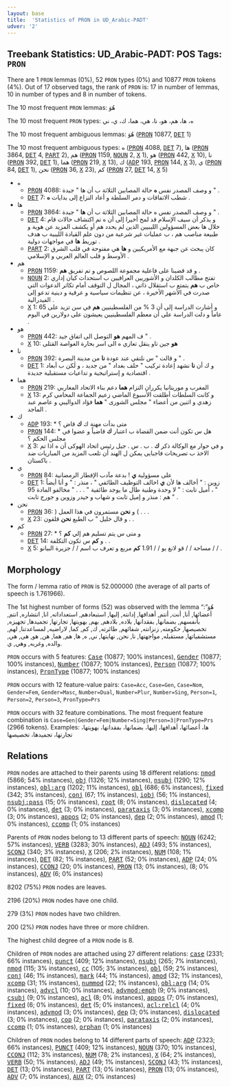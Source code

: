 ```yaml
---
layout: base
title:  'Statistics of PRON in UD_Arabic-PADT'
udver: '2'
---
```


## Treebank Statistics: UD_Arabic-PADT: POS Tags: `PRON`

There are 1 `PRON` lemmas (0%), 52 `PRON` types (0%) and 10877 `PRON` tokens (4%).
Out of 17 observed tags, the rank of `PRON` is: 17 in number of lemmas, 10 in number of types and 8 in number of tokens.

The 10 most frequent `PRON` lemmas: هُوَ

The 10 most frequent `PRON` types:  ه، ها، هم، هو، نا، هي، هما، ك، ي، ني

The 10 most frequent ambiguous lemmas: هُوَ (<tt><a href="ar_padt-pos-PRON.html">PRON</a></tt> 10877, <tt><a href="ar_padt-pos-DET.html">DET</a></tt> 1)

The 10 most frequent ambiguous types:  ه (<tt><a href="ar_padt-pos-PRON.html">PRON</a></tt> 4088, <tt><a href="ar_padt-pos-DET.html">DET</a></tt> 7), ها (<tt><a href="ar_padt-pos-PRON.html">PRON</a></tt> 3864, <tt><a href="ar_padt-pos-DET.html">DET</a></tt> 4, <tt><a href="ar_padt-pos-PART.html">PART</a></tt> 2), هم (<tt><a href="ar_padt-pos-PRON.html">PRON</a></tt> 1159, <tt><a href="ar_padt-pos-NOUN.html">NOUN</a></tt> 2, <tt><a href="ar_padt-pos-X.html">X</a></tt> 1), هو (<tt><a href="ar_padt-pos-PRON.html">PRON</a></tt> 442, <tt><a href="ar_padt-pos-X.html">X</a></tt> 10), نا (<tt><a href="ar_padt-pos-PRON.html">PRON</a></tt> 392, <tt><a href="ar_padt-pos-DET.html">DET</a></tt> 1), هما (<tt><a href="ar_padt-pos-PRON.html">PRON</a></tt> 219, <tt><a href="ar_padt-pos-X.html">X</a></tt> 13), ك (<tt><a href="ar_padt-pos-ADP.html">ADP</a></tt> 193, <tt><a href="ar_padt-pos-PRON.html">PRON</a></tt> 144, <tt><a href="ar_padt-pos-X.html">X</a></tt> 3), ي (<tt><a href="ar_padt-pos-PRON.html">PRON</a></tt> 84, <tt><a href="ar_padt-pos-DET.html">DET</a></tt> 1), نحن (<tt><a href="ar_padt-pos-PRON.html">PRON</a></tt> 36, <tt><a href="ar_padt-pos-X.html">X</a></tt> 23), كم (<tt><a href="ar_padt-pos-PRON.html">PRON</a></tt> 27, <tt><a href="ar_padt-pos-DET.html">DET</a></tt> 14, <tt><a href="ar_padt-pos-X.html">X</a></tt> 5)


* ه
  * <tt><a href="ar_padt-pos-PRON.html">PRON</a></tt> 4088: و وصف المصدر نفس <b>ه</b> حالة المصابين الثلاثة ب أن ها " جيدة " .
  * <tt><a href="ar_padt-pos-DET.html">DET</a></tt> 7: شطب الاتفاقات و دمر السلطة و أعاد النزاع إلى بدايات <b>ه</b> .
* ها
  * <tt><a href="ar_padt-pos-PRON.html">PRON</a></tt> 3864: و وصف المصدر نفس ه حالة المصابين الثلاثة ب أن <b>ها</b> " جيدة " .
  * <tt><a href="ar_padt-pos-DET.html">DET</a></tt> 4: و يذكر أن سيف الإسلام قد لمح أخيرا إلى أن ه تم اكتشاف حالات قام خلال ها بعض المسؤولين الليبيين الذين لم يحدد هم أو يكشف المزيد عن هوية و طبيعة مناصب هم ، ب عمليات غير شرعية من دون علم القيادة الليبية ب هدف توريط <b>ها</b> في مواجهات دولية .
  * <tt><a href="ar_padt-pos-PART.html">PART</a></tt> 2: كان يبحث عن جبهة مع الأمريكيين و <b>ها</b> هي مفتوحة في قلب الشرق الأوسط و قلب العالم العربي و الإسلامي .
* هم
  * <tt><a href="ar_padt-pos-PRON.html">PRON</a></tt> 1159: و قد قضينا على فاعلية مجموعة اللصوص و تم تفريق <b>هم</b> .
  * <tt><a href="ar_padt-pos-NOUN.html">NOUN</a></tt> 2: تفتح مطالب الكلدان و الأشوريين العراقيين ب استحداث كيان إداري خاص ب <b>هم</b> يتمتع ب استقلال ذاتي ، المجال ل التوقف أمام تكاثر الدعوات التي صدرت في الأشهر الأخيرة ، عن تنظيمات سياسية و عرقية و دينية تدعو إلى الفيدرالية .
  * <tt><a href="ar_padt-pos-X.html">X</a></tt> 1: و أشارت الدراسة إلى أن 3 % من الفلسطينيين <b>هم</b> في سن تزيد على 65 عاماً و دلت الدراسة على أن معظم الفلسطينيين يعيشون على دولارين في اليوم .
* هو
  * <tt><a href="ar_padt-pos-PRON.html">PRON</a></tt> 442: ف المهم <b>هو</b> التوصل الى اتفاق جيد " .
  * <tt><a href="ar_padt-pos-X.html">X</a></tt> 10: <b>هو</b> جين تاو ينقل تعازي ه الى اسر بحارة الغواصة القتلى
* نا
  * <tt><a href="ar_padt-pos-PRON.html">PRON</a></tt> 392: و قالت " س نلتقي عند عودة <b>نا</b> من مدينة البصرة " .
  * <tt><a href="ar_padt-pos-DET.html">DET</a></tt> 1: و ك أن <b>نا</b> نشهد إعادة تركيب " حلف بغداد " من جديد ، و لٰكن ب أبعاد اقتصادية و إستراتيجية و تداعيات مستقبلية جديدة .
* هما
  * <tt><a href="ar_padt-pos-PRON.html">PRON</a></tt> 219: المغرب و موريتانيا يكرران التزام <b>هما</b> دعم بناء الاتحاد المغاربي
  * <tt><a href="ar_padt-pos-X.html">X</a></tt> 13: و كانت السلطات أطلقت الأسبوع الماضي زعيم الجماعة المحامي كرم زهدي و اثنين من أعضاء " مجلس الشورى " <b>هما</b> فؤاد الدواليبي و عاصم عبد الماجد .
* ك
  * <tt><a href="ar_padt-pos-ADP.html">ADP</a></tt> 193: * متى بدأت مهنة ك <b>ك</b> قاض ؟
  * <tt><a href="ar_padt-pos-PRON.html">PRON</a></tt> 144: * هل س تكون أنت ضمن القضاة ب اعتبار <b>ك</b> قاضياً و عضوا في مجلس الحكم ؟
  * <tt><a href="ar_padt-pos-X.html">X</a></tt> 3: و في حوار مع الوكالة ذكر <b>ك</b> . ب . س . جيل رئيس اتحاد الهوكى أن ه اذا تم الاخذ ب تصريحات فاجبايى يمكن ل الهند أن تلعب المزيد من المباريات ضد باكستان .
* ي
  * <tt><a href="ar_padt-pos-PRON.html">PRON</a></tt> 84: على مسؤولية <b>ي</b> ! بدعة مآدب الإفطار الرمضانية
  * <tt><a href="ar_padt-pos-DET.html">DET</a></tt> 1: زوين : " أخالف ها لأن <b>ي</b> اخالف التوظيف الطائفي " ، منذر : " و أنا أيضاً " ، أميل تابت : " لا وحدة وطنية طال ما يوجد طائفية " . . . " مخالفو المادة 95 هم : منذر و إميل تابت و شهاب و حيدر وزوين و جورج تابت " .
* نحن
  * <tt><a href="ar_padt-pos-PRON.html">PRON</a></tt> 36: ) و <b>نحن</b> مستمرون في هذا العمل ( . . .
  * <tt><a href="ar_padt-pos-X.html">X</a></tt> 23: و قال خليل " ب الطبع <b>نحن</b> قلقون . .
* كم
  * <tt><a href="ar_padt-pos-PRON.html">PRON</a></tt> 27: * و متى س يتم تسليم هم إلي <b>كم</b> ؟
  * <tt><a href="ar_padt-pos-DET.html">DET</a></tt> 14: و <b>كم</b> س تكون التكلفة . .
  * <tt><a href="ar_padt-pos-X.html">X</a></tt> 5: مساحة / / قو لانغ يو / / 1.91 <b>كم</b> مربع و تعرف ب اسم / / جزيرة البيانو / / .

## Morphology

The form / lemma ratio of `PRON` is 52.000000 (the average of all parts of speech is 1.761966).

The 1st highest number of forms (52) was observed with the lemma “هُوَ”: أعضائها, أنا, أنت, أنتم, أهدافها, إدانته, إليها, استبعادهم, استعداداته, انا, انتشاره, انتم, بأنفسهم, بضمانها, بفقدانها, بلاده, بلادهم, بهم, بهويتها, تجارتها, تجميدها, تجهيزه, تخصيصها, حكومته, زنزانته, شفائهم, طائرته, ك, كم, كما, لاراضيه, لمساعدتنا, لهم, مستشفياتها, مستقبله, مواجهتها, نا, نحن, نهايتها, ني, ه, ها, هم, هما, هن, هو, هى, هي, والده, وغربه, وهي, ي.

`PRON` occurs with 5 features: <tt><a href="ar_padt-feat-Case.html">Case</a></tt> (10877; 100% instances), <tt><a href="ar_padt-feat-Gender.html">Gender</a></tt> (10877; 100% instances), <tt><a href="ar_padt-feat-Number.html">Number</a></tt> (10877; 100% instances), <tt><a href="ar_padt-feat-Person.html">Person</a></tt> (10877; 100% instances), <tt><a href="ar_padt-feat-PronType.html">PronType</a></tt> (10877; 100% instances)

`PRON` occurs with 12 feature-value pairs: `Case=Acc`, `Case=Gen`, `Case=Nom`, `Gender=Fem`, `Gender=Masc`, `Number=Dual`, `Number=Plur`, `Number=Sing`, `Person=1`, `Person=2`, `Person=3`, `PronType=Prs`

`PRON` occurs with 32 feature combinations.
The most frequent feature combination is `Case=Gen|Gender=Fem|Number=Sing|Person=3|PronType=Prs` (2966 tokens).
Examples: ها، أعضائها، أهدافها، إليها، بضمانها، بفقدانها، بهويتها، تجارتها، تجميدها، تخصيصها


## Relations

`PRON` nodes are attached to their parents using 18 different relations: <tt><a href="ar_padt-dep-nmod.html">nmod</a></tt> (5866; 54% instances), <tt><a href="ar_padt-dep-obj.html">obj</a></tt> (1326; 12% instances), <tt><a href="ar_padt-dep-nsubj.html">nsubj</a></tt> (1290; 12% instances), <tt><a href="ar_padt-dep-obl-arg.html">obl:arg</a></tt> (1202; 11% instances), <tt><a href="ar_padt-dep-obl.html">obl</a></tt> (686; 6% instances), <tt><a href="ar_padt-dep-fixed.html">fixed</a></tt> (342; 3% instances), <tt><a href="ar_padt-dep-conj.html">conj</a></tt> (67; 1% instances), <tt><a href="ar_padt-dep-iobj.html">iobj</a></tt> (56; 1% instances), <tt><a href="ar_padt-dep-nsubj-pass.html">nsubj:pass</a></tt> (15; 0% instances), <tt><a href="ar_padt-dep-root.html">root</a></tt> (8; 0% instances), <tt><a href="ar_padt-dep-dislocated.html">dislocated</a></tt> (4; 0% instances), <tt><a href="ar_padt-dep-det.html">det</a></tt> (3; 0% instances), <tt><a href="ar_padt-dep-parataxis.html">parataxis</a></tt> (3; 0% instances), <tt><a href="ar_padt-dep-xcomp.html">xcomp</a></tt> (3; 0% instances), <tt><a href="ar_padt-dep-appos.html">appos</a></tt> (2; 0% instances), <tt><a href="ar_padt-dep-dep.html">dep</a></tt> (2; 0% instances), <tt><a href="ar_padt-dep-amod.html">amod</a></tt> (1; 0% instances), <tt><a href="ar_padt-dep-ccomp.html">ccomp</a></tt> (1; 0% instances)

Parents of `PRON` nodes belong to 13 different parts of speech: <tt><a href="ar_padt-pos-NOUN.html">NOUN</a></tt> (6242; 57% instances), <tt><a href="ar_padt-pos-VERB.html">VERB</a></tt> (3283; 30% instances), <tt><a href="ar_padt-pos-ADJ.html">ADJ</a></tt> (493; 5% instances), <tt><a href="ar_padt-pos-SCONJ.html">SCONJ</a></tt> (340; 3% instances), <tt><a href="ar_padt-pos-X.html">X</a></tt> (206; 2% instances), <tt><a href="ar_padt-pos-NUM.html">NUM</a></tt> (108; 1% instances), <tt><a href="ar_padt-pos-DET.html">DET</a></tt> (82; 1% instances), <tt><a href="ar_padt-pos-PART.html">PART</a></tt> (52; 0% instances), <tt><a href="ar_padt-pos-ADP.html">ADP</a></tt> (24; 0% instances), <tt><a href="ar_padt-pos-CCONJ.html">CCONJ</a></tt> (20; 0% instances), <tt><a href="ar_padt-pos-PRON.html">PRON</a></tt> (13; 0% instances),  (8; 0% instances), <tt><a href="ar_padt-pos-ADV.html">ADV</a></tt> (6; 0% instances)

8202 (75%) `PRON` nodes are leaves.

2196 (20%) `PRON` nodes have one child.

279 (3%) `PRON` nodes have two children.

200 (2%) `PRON` nodes have three or more children.

The highest child degree of a `PRON` node is 8.

Children of `PRON` nodes are attached using 27 different relations: <tt><a href="ar_padt-dep-case.html">case</a></tt> (2331; 66% instances), <tt><a href="ar_padt-dep-punct.html">punct</a></tt> (409; 12% instances), <tt><a href="ar_padt-dep-nsubj.html">nsubj</a></tt> (265; 7% instances), <tt><a href="ar_padt-dep-nmod.html">nmod</a></tt> (115; 3% instances), <tt><a href="ar_padt-dep-cc.html">cc</a></tt> (105; 3% instances), <tt><a href="ar_padt-dep-obl.html">obl</a></tt> (59; 2% instances), <tt><a href="ar_padt-dep-conj.html">conj</a></tt> (46; 1% instances), <tt><a href="ar_padt-dep-mark.html">mark</a></tt> (44; 1% instances), <tt><a href="ar_padt-dep-amod.html">amod</a></tt> (32; 1% instances), <tt><a href="ar_padt-dep-xcomp.html">xcomp</a></tt> (31; 1% instances), <tt><a href="ar_padt-dep-nummod.html">nummod</a></tt> (22; 1% instances), <tt><a href="ar_padt-dep-obl-arg.html">obl:arg</a></tt> (14; 0% instances), <tt><a href="ar_padt-dep-advcl.html">advcl</a></tt> (10; 0% instances), <tt><a href="ar_padt-dep-advmod-emph.html">advmod:emph</a></tt> (9; 0% instances), <tt><a href="ar_padt-dep-csubj.html">csubj</a></tt> (9; 0% instances), <tt><a href="ar_padt-dep-acl.html">acl</a></tt> (8; 0% instances), <tt><a href="ar_padt-dep-appos.html">appos</a></tt> (7; 0% instances), <tt><a href="ar_padt-dep-fixed.html">fixed</a></tt> (6; 0% instances), <tt><a href="ar_padt-dep-det.html">det</a></tt> (5; 0% instances), <tt><a href="ar_padt-dep-acl-relcl.html">acl:relcl</a></tt> (4; 0% instances), <tt><a href="ar_padt-dep-advmod.html">advmod</a></tt> (3; 0% instances), <tt><a href="ar_padt-dep-dep.html">dep</a></tt> (3; 0% instances), <tt><a href="ar_padt-dep-dislocated.html">dislocated</a></tt> (3; 0% instances), <tt><a href="ar_padt-dep-cop.html">cop</a></tt> (2; 0% instances), <tt><a href="ar_padt-dep-parataxis.html">parataxis</a></tt> (2; 0% instances), <tt><a href="ar_padt-dep-ccomp.html">ccomp</a></tt> (1; 0% instances), <tt><a href="ar_padt-dep-orphan.html">orphan</a></tt> (1; 0% instances)

Children of `PRON` nodes belong to 14 different parts of speech: <tt><a href="ar_padt-pos-ADP.html">ADP</a></tt> (2323; 66% instances), <tt><a href="ar_padt-pos-PUNCT.html">PUNCT</a></tt> (409; 12% instances), <tt><a href="ar_padt-pos-NOUN.html">NOUN</a></tt> (370; 10% instances), <tt><a href="ar_padt-pos-CCONJ.html">CCONJ</a></tt> (112; 3% instances), <tt><a href="ar_padt-pos-NUM.html">NUM</a></tt> (78; 2% instances), <tt><a href="ar_padt-pos-X.html">X</a></tt> (64; 2% instances), <tt><a href="ar_padt-pos-VERB.html">VERB</a></tt> (50; 1% instances), <tt><a href="ar_padt-pos-ADJ.html">ADJ</a></tt> (49; 1% instances), <tt><a href="ar_padt-pos-SCONJ.html">SCONJ</a></tt> (43; 1% instances), <tt><a href="ar_padt-pos-DET.html">DET</a></tt> (13; 0% instances), <tt><a href="ar_padt-pos-PART.html">PART</a></tt> (13; 0% instances), <tt><a href="ar_padt-pos-PRON.html">PRON</a></tt> (13; 0% instances), <tt><a href="ar_padt-pos-ADV.html">ADV</a></tt> (7; 0% instances), <tt><a href="ar_padt-pos-AUX.html">AUX</a></tt> (2; 0% instances)

